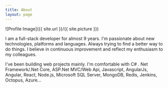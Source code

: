 ```yaml
---
title: About
layout: page
---
```


![Profile Image]({{ site.url }}/{{ site.picture }})

I am a full-stack developer for almost 9 years. I'm passionate about new technologies, platforms and languages. Always trying to find a better way to do things. I believe in continuous improvement and reflect my enthusiasm to my colleagues.

I've been building web projects mainly. I'm comfortable with C# . Net Framework/.Net Core, ASP.Net MVC/Web Api, Javascript, AngularJs, Angular, React, Node.js, Microsoft SQL Server, MongoDB, Redis, Jenkins, Octopus, Azure...
